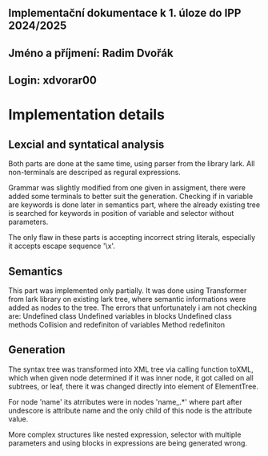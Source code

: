 ## Implementační dokumentace k 1. úloze do IPP 2024/2025
## Jméno a příjmení: Radim Dvořák
## Login: xdvorar00

# Implementation details
## Lexcial and syntatical analysis
Both parts are done at the same time, using parser from the library lark. 
All non-terminals are descriped as regural expressions.

Grammar was slightly modified from one given in assigment, there were added some terminals to better suit the generation.
Checking if in variable are keywords is done later in semantics part, where the already existing tree is searched for keywords in position of variable and selector without parameters.

The only flaw in these parts is accepting incorrect string literals, especially it accepts escape sequence '\x'.

## Semantics
This part was implemented only partially. It was done using Transformer from lark library on existing lark tree, where semantic informations were added as nodes to the tree.
The errors that unfortunately i am not checking are:
    Undefined class
    Undefined variables in blocks
    Undefined class methods
    Collision and redefiniton of variables
    Method redefiniton

## Generation
The syntax tree was transformed into XML tree via calling function toXML, which when given node determined if it was inner node, it got called on all subtrees, or leaf, there it was changed directly into element of ElementTree.

For node 'name' its atrributes were in nodes 'name_.*' where part after undescore is attribute name and the only child of this node is the attribute value.

More complex structures like nested expression, selector with multiple parameters and using blocks in expressions are being generated wrong.